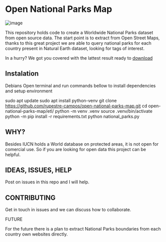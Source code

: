 # Open National Parks Map

![image](https://raw.githubusercontent.com/rupestre-campos/open-national-parks-map/refs/heads/main/sample_map_national_parks.png)

This repository holds code to create a Worldwide National Parks dataset from open source data.
The start point is to extract from Open Street Maps, thanks to this great project we are able to
query national parks for each country present in Natural Earth dataset, looking for tags of interest.

In a hurry? We got you covered with the lattest result ready to [download](https://www.dropbox.com/scl/fi/xoxpaq47vzftm8odr8brj/national_parks_20250108T013315.gpkg?rlkey=14x68afu7hg7djjuu0o0z9zff&st=oetxcm98&dl=1)

## Instalation
Debians
Open terminal and run commands bellow to install dependencies and setup environment

sudo apt update
sudo apt install python-venv
git clone https://github.com/rupestre-campos/open-national-parks-map.git
cd open-national-parks-map/etl/
python -m venv .venv
source .venv/bin/activate
python -m pip install -r requirements.txt
python national_parks.py


## WHY?

Besides IUCN holds a World database on protected areas, it is not open for
comercial use. So if you are looking for open data this project can be helpful.

## IDEAS, ISSUES, HELP

Post on issues in this repo and I will help.

## CONTRIBUTING

Get in touch in issues and we can discuss how to collaborate.

FUTURE

For the future there is a plan to extract National Parks boundaries from each country own websites directly.
